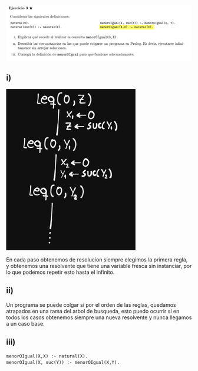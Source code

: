 ![sss](image.png)  

## i)
![alt text](image-1.png)

En cada paso obtenemos de resolucion siempre elegimos la primera regla, y obtenemos una resolvente que tiene una variable fresca sin instanciar, por lo que podemos repetir esto hasta el infinito.


## ii)
Un programa se puede colgar si por el orden de las reglas, quedamos atrapados en una rama
del arbol de busqueda, esto puedo ocurrir si en todos los casos obtenemos siempre una nueva resolvente y nunca llegamos a un caso base. 

## iii)

```pl
menorOIgual(X,X) :- natural(X).
menorOIgual(X, suc(Y)) :- menorOIgual(X,Y).
```


